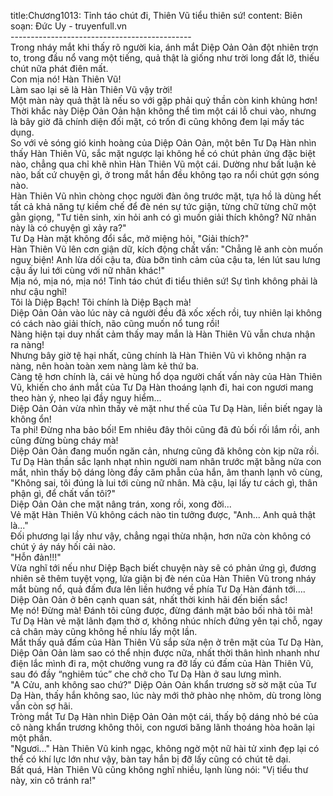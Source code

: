 title:Chương1013: Tỉnh táo chút đi, Thiên Vũ tiểu thiên sứ!
content:
Biên soạn: Đức Uy - truyenfull.vn<br>---------------------------------------------<br>Trong nháy mắt khi thấy rõ người kia, ánh mắt Diệp Oản Oản đột nhiên trợn to, trong đầu nổ vang một tiếng, quả thật là giống như trời long đất lỡ, thiếu chút nữa phát điên mất.<br>Con mịa nó! Hàn Thiên Vũ!<br>Làm sao lại sẽ là Hàn Thiên Vũ vậy trời!<br>Một màn này quả thật là nếu so với gặp phải quỷ thần còn kinh khủng hơn!<br>Thời khắc này Diệp Oản Oản hận không thể tìm một cái lỗ chui vào, nhưng là bây giờ đã chính diện đối mặt, có trốn đi cũng không đem lại mấy tác dụng.<br>So với vẻ sóng gió kinh hoàng của Diệp Oản Oản, một bên Tư Dạ Hàn nhìn thấy Hàn Thiên Vũ, sắc mặt ngược lại không hề có chút phản ứng đặc biệt nào, chẳng qua chỉ khẽ nhìn Hàn Thiên Vũ một cái. Dường như bất luận kẻ nào, bất cứ chuyện gì, ở trong mắt hắn đều không tạo ra nổi chút gợn sóng nào.<br>Hàn Thiên Vũ nhìn chòng chọc người đàn ông trước mặt, tựa hồ là dùng hết tất cả khả năng tự kiềm chế để đè nén sự tức giận, từng chữ từng chữ một gằn giọng, "Tư tiên sinh, xin hỏi anh có gì muốn giải thích không? Nữ nhân này là có chuyện gì xảy ra?"<br>Tư Dạ Hàn mặt không đổi sắc, mở miệng hỏi, "Giải thích?"<br>Hàn Thiên Vũ lên cơn giận dữ, kích động chất vấn: "Chẳng lẽ anh còn muốn nguỵ biện! Anh lừa dối cậu ta, đùa bỡn tình cảm của cậu ta, lén lút sau lưng cậu ấy lui tới cùng với nữ nhân khác!"<br>Mịa nó, mịa nó, mịa nó! Tỉnh táo chút đi tiểu thiên sứ! Sự tình không phải là như cậu nghĩ!<br>Tôi là Diệp Bạch! Tôi chính là Diệp Bạch mà!<br>Diệp Oản Oản vào lúc này cả người đều đã xốc xếch rồi, tuy nhiên lại không có cách nào giải thích, não cũng muốn nổ tung rồi!<br>Nàng hiện tại duy nhất cảm thấy may mắn là Hàn Thiên Vũ vẫn chưa nhận ra nàng!<br>Nhưng bây giờ tệ hại nhất, cũng chính là Hàn Thiên Vũ vì không nhận ra nàng, nên hoàn toàn xem nàng làm kẻ thứ ba.<br>Càng tệ hơn chính là, cái vẻ hùng hổ dọa người chất vấn này của Hàn Thiên Vũ, khiến cho ánh mắt của Tư Dạ Hàn thoáng lạnh đi, hai con ngươi mang theo hàn ý, nheo lại đầy nguy hiểm…<br>Diệp Oản Oản vừa nhìn thấy vẻ mặt như thế của Tư Dạ Hàn, liền biết ngay là không ổn!<br>Ta phi! Đừng nha bảo bối! Em nhiêu đây thôi cũng đã đủ bối rối lắm rồi, anh cũng đừng bùng cháy mà!<br>Diệp Oản Oản đang muốn ngăn cản, nhưng cũng đã không còn kịp nữa rồi.<br>Tư Dạ Hàn thần sắc lạnh nhạt nhìn người nam nhân trước mặt bằng nửa con mắt, nhìn thấy bộ dáng lòng đầy căm phẫn của hắn, âm thanh lạnh vô cùng, "Không sai, tôi đúng là lui tới cùng nữ nhân. Mà cậu, lại lấy tư cách gì, thân phận gì, để chất vấn tôi?"<br>Diệp Oản Oản che mặt nâng trán, xong rồi, xong đời...<br>Vẻ mặt Hàn Thiên Vũ không cách nào tin tưởng được, "Anh... Anh quả thật là..."<br>Đối phương lại lầy như vậy, chẳng ngại thừa nhận, hơn nữa còn không có chút ý áy náy hối cải nào.<br>"Hỗn đản!!!"<br>Vừa nghĩ tới nếu như Diệp Bạch biết chuyện này sẽ có phản ứng gì, đương nhiên sẽ thêm tuyệt vọng, lửa giận bị đè nén của Hàn Thiên Vũ trong nháy mắt bùng nổ, quả đấm đưa lên liền hướng về phía Tư Dạ Hàn đánh tới….<br>Diệp Oản Oản ở bên cạnh quan sát, nhất thời kinh hãi đến biến sắc!<br>Mẹ nó! Đừng mà! Đánh tôi cũng được, đừng đánh mặt bảo bối nhà tôi mà!<br>Tư Dạ Hàn vẻ mặt lãnh đạm thờ ơ, không nhúc nhích đứng yên tại chỗ, ngay cả chân mày cũng không hề nhíu lấy một lần.<br>Mắt thấy quả đấm của Hàn Thiên Vũ sắp sửa nện ở trên mặt của Tư Dạ Hàn, Diệp Oản Oản làm sao có thể nhịn được nữa, nhất thời thân hình nhanh như điện lắc mình đi ra, một chưởng vung ra đỡ lấy cú đấm của Hàn Thiên Vũ, sau đó đầy “nghiêm túc” che chở cho Tư Dạ Hàn ở sau lưng mình.<br>"A Cửu, anh không sao chứ?" Diệp Oản Oản khẩn trương sờ sờ mặt của Tư Dạ Hàn, thấy hắn không sao, lúc này mới thở phào nhẹ nhõm, dù trong lòng vẫn còn sợ hãi.<br>Tròng mắt Tư Dạ Hàn nhìn Diệp Oản Oản một cái, thấy bộ dáng nhỏ bé của cô nàng khẩn trương không thôi, con ngươi băng lãnh thoáng hòa hoãn lại một phần.<br>"Ngươi..." Hàn Thiên Vũ kinh ngạc, không ngờ một nữ hài tử xinh đẹp lại có thể có khí lực lớn như vậy, bàn tay hắn bị đỡ lấy cũng có chút tê dại.<br>Bất quá, Hàn Thiên Vũ cũng không nghĩ nhiều, lạnh lùng nói: "Vị tiểu thư này, xin cô tránh ra!"